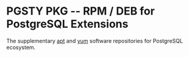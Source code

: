 # PGSTY PKG -- RPM / DEB for PostgreSQL Extensions

The supplementary [apt](apt/) and [yum](yum/) software repositories for PostgreSQL ecosystem. 


